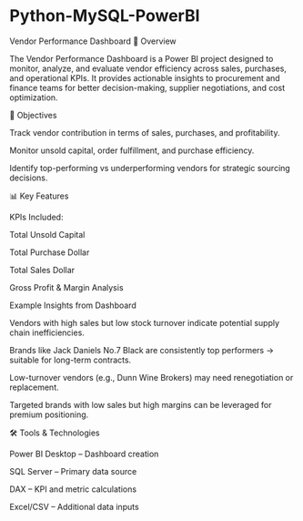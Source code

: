 # Python-MySQL-PowerBI

Vendor Performance Dashboard
📌 Overview

The Vendor Performance Dashboard is a Power BI project designed to monitor, analyze, and evaluate vendor efficiency across sales, purchases, and operational KPIs.
It provides actionable insights to procurement and finance teams for better decision-making, supplier negotiations, and cost optimization.

🎯 Objectives

Track vendor contribution in terms of sales, purchases, and profitability.

Monitor unsold capital, order fulfillment, and purchase efficiency.

Identify top-performing vs underperforming vendors for strategic sourcing decisions.

📊 Key Features

KPIs Included:

Total Unsold Capital

Total Purchase Dollar

Total Sales Dollar

Gross Profit & Margin Analysis

Example Insights from Dashboard

Vendors with high sales but low stock turnover indicate potential supply chain inefficiencies.

Brands like Jack Daniels No.7 Black are consistently top performers → suitable for long-term contracts.

Low-turnover vendors (e.g., Dunn Wine Brokers) may need renegotiation or replacement.

Targeted brands with low sales but high margins can be leveraged for premium positioning.

🛠️ Tools & Technologies

Power BI Desktop – Dashboard creation

SQL Server – Primary data source

DAX – KPI and metric calculations

Excel/CSV – Additional data inputs
